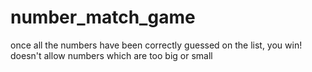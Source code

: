 # number_match_game
once all the numbers have been correctly guessed on the list, you win!
doesn't allow numbers which are too big or small
